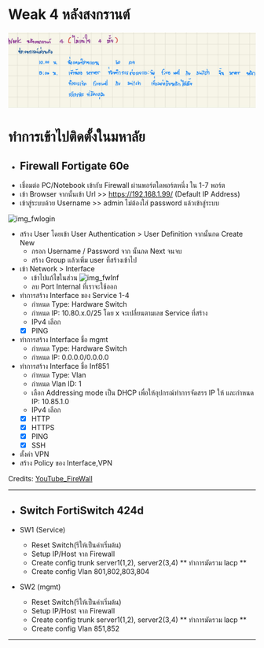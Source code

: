 # Weak 4 หลังสงกรานต์ 
![Logo](https://github.com/4mGroot/xOps-summer/blob/main/img/Week_3.jpg)
# ทำการเข้าไปติดตั้งในมหาลัย
- ## Firewall Fortigate 60e
* เชื่อมต่อ PC/Notebook เข้ากับ Firewall ผ่านพอร์ตใดพอร์ตหนึ่ง ใน 1-7 พอร์ต
* เข้า Browser จากนั้นเข้า Url >> https://192.168.1.99/ (Default IP Address)
* เข้าสู่ระบบด้วย Username >> admin ไม่ต้องใส่ password แล้วเข้าสู่ระบบ

![img_fwlogin](https://img5.pic.in.th/file/secure-sv1/Screenshot-2024-04-06-234327.png)
* สร้าง User โดยเข้า User Authentication > User Definition จากนั้นกด Create New
    * กรอก Username / Password จาก นั้นกด Next จนจบ
    * สร้าง Group แล้วเพิ่ม user ที่สร้างเข้าไป
* เข้า Network > Interface
    * เข้าไปแก้ไขในส่วน
    ![img_fwInf](https://i.postimg.cc/fLDDX915/Screenshot-2024-04-07-002414.png)
    * ลบ Port Internal ที่เราจะใช้ออก
* ทำการสร้าง Interface ของ Service 1-4
    * กำหนด Type: Hardware Switch
    * กำหนด IP: 10.80.x.0/25 โดย x จะเปลี่ยนตามเลข Service ที่สร้าง
    * IPv4 เลือก
    - [x] PING
* ทำการสร้าง Interface ชื่อ mgmt
    * กำหนด Type: Hardware Switch
    * กำหนด IP: 0.0.0.0/0.0.0.0
* ทำการสร้าง Interface ชื่อ Inf851
    * กำหนด Type: Vlan
    * กำหนด Vlan ID: 1
    * เลือก Addressing mode เป็น DHCP เพื่อให้อุปกรณ์ทำการจัดสรร IP ให้ และกำหนด IP: 10.85.1.0
    * IPv4 เลือก
    - [x] HTTP
    - [x] HTTPS
    - [x] PING
    - [x] SSH
* ตั้งค่า VPN
* สร้าง Policy ของ Interface,VPN

Credits: [YouTube_FireWall]

[YouTube_FireWall]: https://www.youtube.com/watch?v=XcghOBrZANc&list=PLlEVCBdM7ELOSd9zLJNE3FrIMzZiWlSkm

---
- ## Switch FortiSwitch 424d
- SW1 (Service)
    * Reset Switch(รีให้เป็นค่าเริ่มต้น)
    * Setup IP/Host จาก Firewall
    * Create config trunk server1(1,2), server2(3,4) ** ทำการมัดรวม lacp **
    * Create config Vlan 801,802,803,804

- SW2 (mgmt)
    * Reset Switch(รีให้เป็นค่าเริ่มต้น)
    * Setup IP/Host จาก Firewall
    * Create config trunk server1(1,2), server2(3,4) ** ทำการมัดรวม lacp **
    * Create config Vlan 851,852

---
